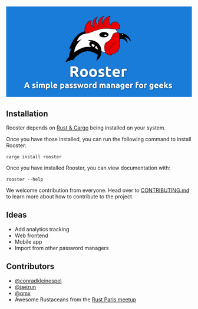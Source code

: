 ![Rooster Banner](rooster-banner.png)

## Installation

Rooster depends on [Rust & Cargo][0] being installed on your system.

Once you have those installed, you can run the following command to install Rooster:
```shell
cargo install rooster
```

Once you have installed Rooster, you can view documentation with:
```shell
rooster --help
```

We welcome contribution from everyone. Head over to [CONTRIBUTING.md][2] to learn
more about how to contribute to the project.

## Ideas

- Add analytics tracking
- Web frontend
- Mobile app
- Import from other password managers

## Contributors

- [@conradkleinespel](https://github.com/conradkleinespel)
- [@jaezun](https://github.com/jaezun)
- [@qmx](https://github.com/qmx)
- Awesome Rustaceans from the [Rust Paris meetup](http://www.meetup.com/Rust-Paris/)

[0]: https://www.rust-lang.org/downloads.html "How to install Rust & Cargo"
[1]: https://github.com/conradkleinespel/rooster/issues/new "Open an issue"
[2]: CONTRIBUTING.md "Contribution guidelines"
